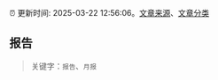 :alarm_clock: 更新时间: 2025-03-22 12:56:06。[文章来源](/README.md)、[文章分类](/TAGS.md)

## 报告


> 关键字：`报告`、`月报`



